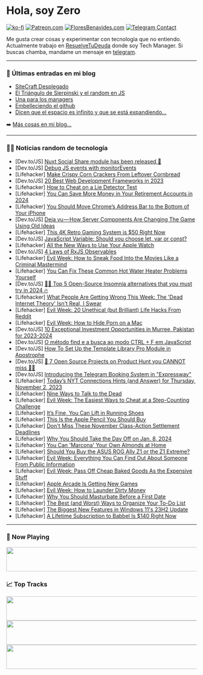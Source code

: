 # Hola, soy Zero

[![ko-fi](https://ko-fi.com/img/githubbutton_sm.svg)](https://ko-fi.com/J3J4N0LUK)
[![Patreon.com](https://img.shields.io/endpoint.svg?url=https%3A%2F%2Fshieldsio-patreon.vercel.app%2Fapi%3Fusername%3Dzerodragon%26type%3Dpatrons&style=for-the-badge)](https://patreon.com/zerodragon)
[![FloresBenavides.com](https://img.shields.io/website?down_message=oops&label=MiBlog&style=for-the-badge&up_message=online&url=https%3A%2F%2Ffloresbenavides.com)](https://floresbenavides.com)
[![Telegram Contact](https://img.shields.io/badge/escr%C3%ADbeme-ZeroDragon-%2326A5E4?style=for-the-badge&logo=telegram)](https://t.me/zerodragon)

Me gusta crear cosas y experimentar con tecnología que no entiendo.
Actualmente trabajo en [ResuelveTuDeuda](http://github.com/resuelve) donde soy Tech Manager.
Si buscas chamba, mandame un mensaje en [telegram](https://t.me/zerodragon).

---

### 📕 Últimas entradas en mi blog
<!-- BLOG-POST-LIST:START -->
- [SiteCraft Desplegado](https://floresbenavides.com/sitecraft-desplegado/)
- [El Triángulo de Sierpinski y el random en JS](https://floresbenavides.com/el-triangulo-de-sierpinski-y-el-random-en-js/)
- [Una para los managers](https://floresbenavides.com/una-para-los-managers/)
- [Embelleciendo el github](https://floresbenavides.com/embelleciendo-el-github/)
- [Dicen que el espacio es infinito y que se está expandiendo…](https://floresbenavides.com/dicen-que-el-espacio-es-infinito-y-que-se-esta-expandiendo/)
<!-- BLOG-POST-LIST:END -->

➡️ [Más cosas en mi blog...](https://floresbenavides.com)

---

### 👨‍💻 Noticias random de tecnología
<!-- TECH-POSTS:START -->
- [Dev.to/JS] [Nuxt Social Share module has been released 🎉](https://dev.to/stefanobartoletti/nuxt-social-share-module-has-been-released-36gb)
- [Dev.to/JS] [Debug JS events with monitorEvents](https://dev.to/danilo1/debug-js-events-with-monitorevents-ge9)
- [Lifehacker] [Make Crispy Corn Crackers From Leftover Cornbread](https://lifehacker.com/make-crispy-corn-crackers-from-leftover-cornbread-1850985298)
- [Dev.to/JS] [20 Best Web Development Frameworks in 2023](https://dev.to/snevy1/20-best-web-development-frameworks-in-2023-531)
- [Lifehacker] [How to Cheat on a Lie Detector Test](https://lifehacker.com/how-to-cheat-on-a-lie-detector-test-1819793069)
- [Lifehacker] [You Can Save More Money in Your Retirement Accounts in 2024](https://lifehacker.com/you-can-save-more-money-in-your-retirement-accounts-in-1850985218)
- [Lifehacker] [You Should Move Chrome’s Address Bar to the Bottom of Your iPhone](https://lifehacker.com/you-should-move-chrome-s-address-bar-to-the-bottom-of-y-1850945219)
- [Dev.to/JS] [Deja vu — How Server Components Are Changing The Game Using Old Ideas](https://dev.to/julianburr/deja-vu-how-server-components-are-changing-the-game-using-old-ideas-4ib3)
- [Lifehacker] [This 4K Retro Gaming System is $50 Right Now](https://lifehacker.com/this-4k-retro-gaming-system-is-50-right-now-1850976978)
- [Dev.to/JS] [JavaScript Variable: Should you choose let, var or const?](https://dev.to/shameel/javascript-variable-should-you-choose-let-var-or-const-47ke)
- [Lifehacker] [All the New Ways to Use Your Apple Watch](https://lifehacker.com/all-the-new-ways-to-use-your-apple-watch-1850984316)
- [Dev.to/JS] [4 Laws of RxJS Observables](https://dev.to/this-is-angular/4-laws-of-rxjs-observables-4a5c)
- [Lifehacker] [Evil Week: How to Sneak Food Into the Movies Like a Criminal Mastermind](https://lifehacker.com/how-to-sneak-food-into-the-movies-like-a-criminal-maste-1847802143)
- [Lifehacker] [You Can Fix These Common Hot Water Heater Problems Yourself](https://lifehacker.com/you-can-fix-these-common-hot-water-heater-problems-your-1850982530)
- [Dev.to/JS] [💪💪 Top 5 Open-Source Insomnia alternatives that you must try in 2024 🔥](https://dev.to/shreya_gr/top-5-open-source-insomnia-alternatives-that-you-must-try-in-2024-37lm)
- [Lifehacker] [What People Are Getting Wrong This Week: The &#39;Dead Internet Theory&#39; Isn&#39;t Real, I Swear](https://lifehacker.com/what-people-are-getting-wrong-this-week-the-dead-inter-1850983564)
- [Lifehacker] [Evil Week: 20 Unethical &lpar;but Brilliant&rpar; Life Hacks From Reddit](https://lifehacker.com/20-unethical-but-brilliant-life-hacks-from-reddit-1847783281)
- [Lifehacker] [Evil Week: How to Hide Porn on a Mac](https://lifehacker.com/how-to-hide-porn-on-a-mac-1850982371)
- [Dev.to/JS] [10 Exceptional Investment Opportunities in Murree, Pakistan for 2023-2024](https://dev.to/waqasrajput333/10-exceptional-investment-opportunities-in-murree-pakistan-for-2023-2024-20ph)
- [Dev.to/JS] [O método find e a busca ao modo CTRL + F em JavaScript](https://dev.to/demenezes/o-metodo-find-e-a-busca-ao-modo-ctrl-f-em-javascript-27el)
- [Dev.to/JS] [How To Set Up the Template Library Pro Module in Apostrophe](https://dev.to/apostrophecms/how-to-set-up-the-template-library-pro-module-in-apostrophe-56p)
- [Dev.to/JS] [🚀 7 Open Source Projects on Product Hunt you CANNOT miss 👀💨](https://dev.to/quine/7-open-source-projects-on-product-hunt-you-cannot-miss-5bje)
- [Dev.to/JS] [Introducing the Telegram Booking System in &quot;Expressway&quot;](https://dev.to/d41_dev/introducing-the-telegram-booking-system-in-expressway-1kdb)
- [Lifehacker] [Today’s NYT Connections Hints &lpar;and Answer&rpar; for Thursday, November 2, 2023](https://lifehacker.com/nyt-connections-answer-today-november-2-2023-1850980019)
- [Lifehacker] [Nine Ways to Talk to the Dead](https://lifehacker.com/9-ways-to-talk-to-the-dead-1849556416)
- [Lifehacker] [Evil Week: The Easiest Ways to Cheat at a Step-Counting Challenge](https://lifehacker.com/how-to-cheat-at-a-step-counting-challenge-1839476401)
- [Lifehacker] [It’s Fine, You Can Lift in Running Shoes](https://lifehacker.com/it-s-fine-you-can-lift-in-running-shoes-1850982430)
- [Lifehacker] [This Is the Apple Pencil You Should Buy](https://lifehacker.com/apple-pencil-review-1850981746)
- [Lifehacker] [Don&#39;t Miss These November Class-Action Settlement Deadlines](https://lifehacker.com/class-action-settlements-2023-1850797441)
- [Lifehacker] [Why You Should Take the Day Off on Jan. 8, 2024](https://lifehacker.com/why-you-should-take-the-day-off-on-jan-8-2024-1850981604)
- [Lifehacker] [You Can &#39;Marcona&#39; Your Own Almonds at Home](https://lifehacker.com/you-can-marcona-your-almonds-at-home-1849695840)
- [Lifehacker] [Should You Buy the ASUS ROG Ally Z1 or the Z1 Extreme?](https://lifehacker.com/asus-rog-ally-z1-versus-z1-extreme-comparison-1850981011)
- [Lifehacker] [Evil Week: Everything You Can Find Out About Someone From Public Information](https://lifehacker.com/evil-week-everything-you-can-find-out-about-someone-fr-1850981103)
- [Lifehacker] [Evil Week: Pass Off Cheap Baked Goods As the Expensive Stuff](https://lifehacker.com/evil-week-pass-off-cheap-baked-goods-as-the-expensive-1850980950)
- [Lifehacker] [Apple Arcade Is Getting New Games](https://lifehacker.com/apple-arcade-is-getting-new-games-1850980518)
- [Lifehacker] [Evil Week: How to Launder Dirty Money](https://lifehacker.com/how-to-launder-dirty-money-1849595817)
- [Lifehacker] [Why You Should Masturbate Before a First Date](https://lifehacker.com/why-you-should-masturbate-before-a-first-date-1850978919)
- [Lifehacker] [The Best &lpar;and Worst&rpar; Ways to Organize Your To-Do List](https://lifehacker.com/the-best-and-worst-ways-to-organize-your-to-do-list-1850980235)
- [Lifehacker] [The Biggest New Features in Windows 11&#39;s 23H2 Update](https://lifehacker.com/best-new-features-windows-11-23h2-update-1850860890)
- [Lifehacker] [A Lifetime Subscription to Babbel Is $140 Right Now](https://lifehacker.com/a-lifetime-subscription-to-babbel-is-140-right-now-1850974860)<!-- TECH-POSTS:END -->

---

### 🎵 Now Playing
<a href="https://spotify-now-playing-dun.vercel.app/now-playing?open"><img src="https://spotify-now-playing-dun.vercel.app/now-playing" width="540" height="64"></a>

### 📈 Top Tracks
<a href="https://spotify-now-playing-dun.vercel.app/top-tracks?i=1&open"><img src="https://spotify-now-playing-dun.vercel.app/top-tracks?i=1" width="540" height="64"></a>
<a href="https://spotify-now-playing-dun.vercel.app/top-tracks?i=2&open"><img src="https://spotify-now-playing-dun.vercel.app/top-tracks?i=2" width="540" height="64"></a>
<a href="https://spotify-now-playing-dun.vercel.app/top-tracks?i=3&open"><img src="https://spotify-now-playing-dun.vercel.app/top-tracks?i=3" width="540" height="64"></a>
